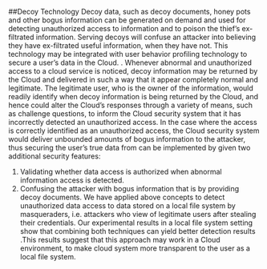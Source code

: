 ##Decoy Technology
Decoy data, such as decoy documents, honey pots and other bogus information can be generated on demand and used for detecting unauthorized access to information and to poison the thief’s ex-filtrated information. Serving decoys will confuse an attacker into believing they have ex-filtrated useful information, when they have not. This technology may be integrated with user behavior profiling technology to secure a user’s data in the Cloud. .
Whenever abnormal and unauthorized access to a cloud service is noticed, decoy information may be returned by the Cloud and delivered in such a way that it appear completely normal and legitimate. The legitimate user, who is the owner of the information, would readily identify when decoy information is being returned by the Cloud, and hence could alter the Cloud’s responses through a variety of means, such as challenge questions, to inform the Cloud security system that it has incorrectly detected an unauthorized access. In the case where the access is correctly identified as an unauthorized access, the Cloud security system would deliver unbounded amounts of bogus information to the attacker, thus securing the user’s true data from can be implemented by given two additional security features:
1. Validating whether data access is authorized when abnormal information access is detected.
2. Confusing the attacker with bogus information that is by providing decoy documents.
We have applied above concepts to detect unauthorized data access to data stored on a local file system by masqueraders, i.e. attackers who view of legitimate users after stealing their credentials. Our experimental results in a local file system setting show that combining both techniques can yield better detection results .This results suggest that this approach may work in a Cloud environment, to make cloud system more transparent to the user as a local file system.
